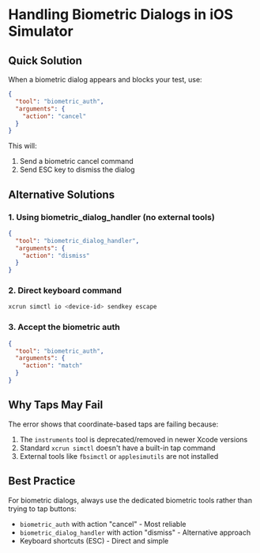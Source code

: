 # Handling Biometric Dialogs in iOS Simulator

## Quick Solution

When a biometric dialog appears and blocks your test, use:

```json
{
  "tool": "biometric_auth",
  "arguments": {
    "action": "cancel"
  }
}
```

This will:
1. Send a biometric cancel command
2. Send ESC key to dismiss the dialog

## Alternative Solutions

### 1. Using biometric_dialog_handler (no external tools)
```json
{
  "tool": "biometric_dialog_handler",
  "arguments": {
    "action": "dismiss"
  }
}
```

### 2. Direct keyboard command
```bash
xcrun simctl io <device-id> sendkey escape
```

### 3. Accept the biometric auth
```json
{
  "tool": "biometric_auth",
  "arguments": {
    "action": "match"
  }
}
```

## Why Taps May Fail

The error shows that coordinate-based taps are failing because:
1. The `instruments` tool is deprecated/removed in newer Xcode versions
2. Standard `xcrun simctl` doesn't have a built-in tap command
3. External tools like `fbsimctl` or `applesimutils` are not installed

## Best Practice

For biometric dialogs, always use the dedicated biometric tools rather than trying to tap buttons:
- `biometric_auth` with action "cancel" - Most reliable
- `biometric_dialog_handler` with action "dismiss" - Alternative approach
- Keyboard shortcuts (ESC) - Direct and simple